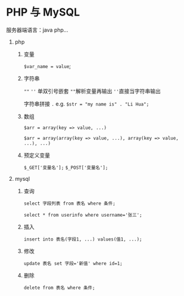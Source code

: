 # PHP 与 MySQL

服务器端语言：java php...

1. php

    1. 变量

       `$var_name = value`;

    2. 字符串

       `""` `''`  单双引号嵌套  `""`解析变量再输出 `''`直接当字符串输出

       字符串拼接 `.` e.g. `$str = "my name is" . "Li Hua";`

    3. 数组

       `$arr = array(key => value, ...)`

       `$arr = array(array(key => value, ...), array(key => value, ...), ...)`

    4. 预定义变量

       `$_GET['变量名'];`
       `$_POST['变量名'];`

2. mysql

    1. 查询

       `select 字段列表 from 表名 where 条件;`

       `select * from userinfo where username='张三';`

    2. 插入

       `insert into 表名(字段1, ...) values(值1, ...);`

    3. 修改

       `update 表名 set 字段='新值' where id=1;`

    4. 删除

       `delete from 表名 where 条件;`
